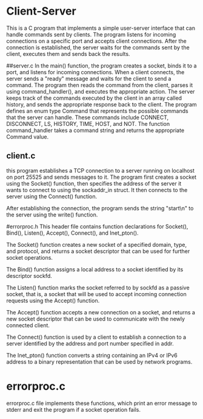 # Client-Server


This is a C program that implements a simple user-server interface that can handle commands sent by clients. The program listens for incoming connections on a specific port and accepts client connections. After the connection is established, the server waits for the commands sent by the client, executes them and sends back the results.

##server.c
In the main() function, the program creates a socket, binds it to a port, and listens for incoming connections. When a client connects, the server sends a "ready" message and waits for the client to send a command. The program then reads the command from the client, parses it using command_handler(), and executes the appropriate action. The server keeps track of the commands executed by the client in an array called history, and sends the appropriate response back to the client.
The program defines an enum type Command that represents the possible commands that the server can handle. These commands include CONNECT, DISCONNECT, LS, HISTORY, TIME, HOST, and NOT. The function command_handler takes a command string and returns the appropriate Command value.



## client.c
this program establishes a TCP connection to a server running on localhost on port 25525 and sends messages to it. The program first creates a socket using the Socket() function, then specifies the address of the server it wants to connect to using the sockaddr_in struct. It then connects to the server using the Connect() function.

After establishing the connection, the program sends the string "start\n" to the server using the write() function.

#errorproc.h
This header file contains function declarations for Socket(), Bind(), Listen(), Accept(), Connect(), and Inet_pton().

The Socket() function creates a new socket of a specified domain, type, and protocol, and returns a socket descriptor that can be used for further socket operations.

The Bind() function assigns a local address to a socket identified by its descriptor sockfd.

The Listen() function marks the socket referred to by sockfd as a passive socket, that is, a socket that will be used to accept incoming connection requests using the Accept() function.

The Accept() function accepts a new connection on a socket, and returns a new socket descriptor that can be used to communicate with the newly connected client.

The Connect() function is used by a client to establish a connection to a server identified by the address and port number specified in addr.

The Inet_pton() function converts a string containing an IPv4 or IPv6 address to a binary representation that can be used by network programs.

# errorproc.c
errorproc.c file implements these functions, which print an error message to stderr and exit the program if a socket operation fails.


